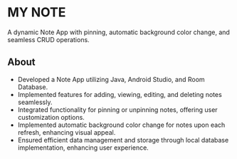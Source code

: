 # MY NOTE
A dynamic Note App with pinning, automatic background color change, and seamless CRUD operations.

## About
* Developed a Note App utilizing Java, Android Studio, and Room Database.
* Implemented features for adding, viewing, editing, and deleting notes seamlessly.
* Integrated functionality for pinning or unpinning notes, offering user customization options.
* Implemented automatic background color change for notes upon each refresh, enhancing visual appeal.
* Ensured efficient data management and storage through local database implementation, enhancing user experience.
